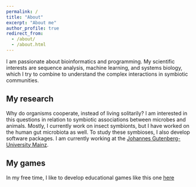 ```yaml
---
permalink: /
title: "About"
excerpt: "About me"
author_profile: true
redirect_from: 
  - /about/
  - /about.html
---
```


I am passionate about bioinformatics and programming. My scientific interests are sequence analysis, machine learning, and systems biology, which I try to combine to understand the complex interactions in symbiotic communities.

My research
------
Why do organisms cooperate, instead of living solitarily? I am interested in this questions in relation to symbiotic associations between microbes and animals. Mostly, I currently work on insect symbionts, but I have worked on the human gut microbiota as well. To study these symbioses, I also develop software packages. I am currently working at the [Johannes Gutenberg-University Mainz](http://www.bio.uni-mainz.de/zoo/oekologie/277_ENG_HTML.php).

My games 
------
In my free time, I like to develop educational games like this one [here](https://euba.github.io/EvoGame/)